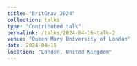 ```yaml
---
title: "BritGrav 2024"
collection: talks
type: "Contributed talk"
permalink: /talks/2024-04-16-talk-2
venue: "Queen Mary University of London"
date: 2024-04-16
location: "London, United Kingdom"
---
```



